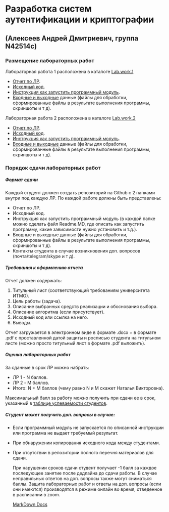 # Разработка систем аутентификации и криптографии

## (Алексеев Андрей Дмитриевич, группа N42514c)

### Размещение лабораторных работ

Лабораторная работа 1 расположена в каталоге [Lab.work.1](https://github.com/ADDrey/dev-auth-sys-and-crypto/tree/main/Lab.work.1)
* [Отчет по ЛР](https://github.com/ADDrey/dev-auth-sys-and-crypto/blob/main/Lab.work.1/Report_L.W.1_Alekseev.A.D.docx).
* [Исходный код](https://github.com/ADDrey/dev-auth-sys-and-crypto/tree/main/Lab.work.1/source_code).
* [Инструкция как запустить программный модуль](https://github.com/ADDrey/dev-auth-sys-and-crypto/blob/main/Lab.work.1/README.md).
* [Входные и выходные](https://github.com/ADDrey/dev-auth-sys-and-crypto/tree/main/Lab.work.1/input_otput) данные (файлы для обработки, сформированные файлы в результате выполнения программы, скриншоты и т д).

Лабораторная работа 2 расположена в каталоге [Lab.work.2](https://github.com/ADDrey/dev-auth-sys-and-crypto/tree/main/Lab.work.2)
* [Отчет по ЛР](https://github.com/ADDrey/dev-auth-sys-and-crypto/blob/main/Lab.work.2/Report_L.W.2_Alekseev.A.D.docx).
* [Исходный код](https://github.com/ADDrey/dev-auth-sys-and-crypto/tree/main/Lab.work.2/source_code).
* [Инструкция как запустить программный модуль](https://github.com/ADDrey/dev-auth-sys-and-crypto/blob/main/Lab.work.2/README.md).
* [Входные и выходные](https://github.com/ADDrey/dev-auth-sys-and-crypto/tree/main/Lab.work.2/input_otput) данные (файлы для обработки, сформированные файлы в результате выполнения программы, скриншоты и т д).

### Порядок сдачи лабораторных работ

##### Формат сдачи
Каждый студент должен создать репозиторий на Github с 2 папками внутри под каждую ЛР. По каждой работе должны быть представлены:
* Отчет по ЛР.
* Исходный код.
* Инструкция как запустить программный модуль (в каждой папке можно сделать файл Readme.MD, где описать как запустить программу, какие зависимости нужно установить и т.д.).
* Входные и выходные данные (файлы для обработки, сформированные файлы в результате выполнения программы, скриншоты и т д).
* Контакты студента в случае возникновения доп. вопросов (почта/telegram/skype и т д).

##### Требования к оформлению отчета
Отчет должен содержать:
1.  Титульный лист (соответствующий требованиям университета ИТМО).
2.  Цель работы (задача).
3.  Описание выбранных средств реализации и обоснования выбора.
4.  Описание алгоритма (если присутствует).
5.  Исходный код или ссылка на него.
6.  Выводы.

Отчет загружается в электронном виде в формате .docx + в формате .pdf с проставленной датой защиты и росписью студента на титульном листе (можно просто титульный лист в формате .pdf выложить).

##### Оценка лабораторных работ 
За сданные в срок ЛР можно набрать: 
* ЛР 1 - N баллов.
* ЛР 2 - M баллов.
* Итого: N + M баллов (чему равно N и M скажет Наталья Викторовна).

Максимальный балл за работу можно получить при сдачи ее в срок, указанный в [таблице успеваемости студентов](https://docs.google.com/spreadsheets/d/1lrfjgOYJcB2z1vyHHXIvY2lDTqzOf8XjT_xVS0-__mY/edit?usp=sharing "таблице успеваемости студентов").

##### Студент может получить доп. вопросы в случае: 
*   Если программный модуль не запускается по описанной инструкции или программа не выдает требуемый результат.
*   При обнаружении копирования исходного кода между студентами.
*   При отсутствии в репозитории полного перечня материалов для сдачи.


    При нарушении сроков сдачи студент получает -1 балл за каждое последующее занятие после дедлайна до сдачи работы. В случае неправильных ответов на доп. вопросы также могут сниматься баллы. Защита лабораторных работ и ответы на доп. вопросы (если они имеются) производятся в режиме онлайн во время, отведенное в расписании в zoom.

    [MarkDown Docs](https://gist.github.com/Jekins/2bf2d0638163f1294637)
